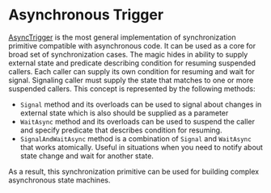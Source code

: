 Asynchronous Trigger
====
[AsyncTrigger](../../api/DotNext.Threading.AsyncTrigger.yml) is the most general implementation of synchronization primitive compatible with asynchronous code. It can be used as a core for broad set of synchronization cases. The magic hides in ability to supply external state and predicate describing condition for resuming suspended callers. Each caller can supply its own condition for resuming and wait for signal. Signaling caller must supply the state that matches to one or more suspended callers. This concept is represented by the following methods:
* `Signal` method and its overloads can be used to signal about changes in external state which is also should be supplied as a parameter
* `WaitAsync` method and its overloads can be used to suspend the caller and specify predicate that describes condition for resuming. 
* `SignalAndWaitAsync` method is a combination of `Signal` and `WaitAsync` that works atomically. Useful in situations when you need to notify about state change and wait for another state.

As a result, this synchronization primitive can be used for building complex asynchronous state machines.